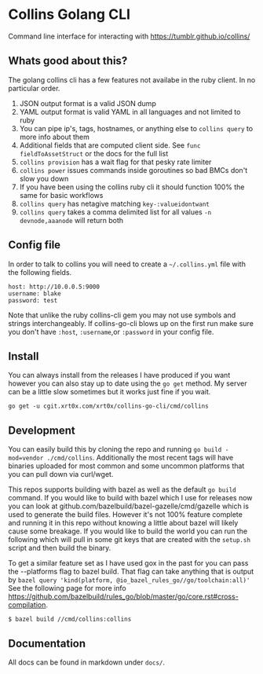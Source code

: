 Collins Golang CLI
==================

Command line interface for interacting with https://tumblr.github.io/collins/

## Whats good about this?

The golang collins cli has a few features not availabe in the ruby client. In no particular order.

1. JSON output format is a valid JSON dump
2. YAML output format is valid YAML in all languages and not limited to ruby
3. You can pipe ip's, tags, hostnames, or anything else to `collins query` to more info about them
4. Additional fields that are computed client side. See `func fieldToAssetStruct` or the docs for the full list
5. `collins provision` has a wait flag for that pesky rate limiter
6. `collins power` issues commands inside goroutines so bad BMCs don't slow you down
7. If you have been using the collins ruby cli it should function 100% the same for basic workflows
8. `collins query` has netagive matching `key-:valueidontwant`
8. `collins query` takes a comma delimited list for all values `-n devnode,aaanode` will return both

## Config file

In order to talk to collins you will need to create a `~/.collins.yml` file with the following fields.

```
host: http://10.0.0.5:9000
username: blake
password: test
```

Note that unlike the ruby collins-cli gem you may not use symbols and strings interchangeably. If collins-go-cli
blows up on the first run make sure you don't have `:host`, `:username`,or `:password` in your config file.

## Install

You can always install from the releases I have produced if you want however you can also stay up to date
using the `go get` method. My server can be a little slow sometimes but it works just fine if you wait.

```
go get -u cgit.xrt0x.com/xrt0x/collins-go-cli/cmd/collins
```

## Development

You can easily build this by cloning the repo and running `go build -mod=vendor ./cmd/collins`. Additionally
the most recent tags will have binaries uploaded for most common and some uncommon platforms
that you can pull down via curl/wget.

This repos supports building with bazel as well as the default `go build` command. If you would like to build with bazel
which I use for releases now you can look at github.com/bazelbuild/bazel-gazelle/cmd/gazelle which is used to generate the
build files. However it's not 100% feature complete and running it in this repo without knowing a little about bazel will
likely cause some breakage. If you would like to build the world you can run the following which will pull in some git
keys that are created with the `setup.sh` script and then build the binary.

To get a similar feature set as I have used gox in the past for you can pass the --platforms flag to bazel build. That
flag can take anything that is output by `bazel query 'kind(platform, @io_bazel_rules_go//go/toolchain:all)'` See the
following page for more info https://github.com/bazelbuild/rules_go/blob/master/go/core.rst#cross-compilation.

```
$ bazel build //cmd/collins:collins
```

## Documentation

All docs can be found in markdown under `docs/`.
